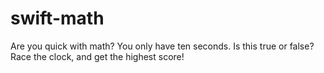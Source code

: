 # swift-math
Are you quick with math? You only have ten seconds. Is this true or false? Race the clock, and get the highest score!
